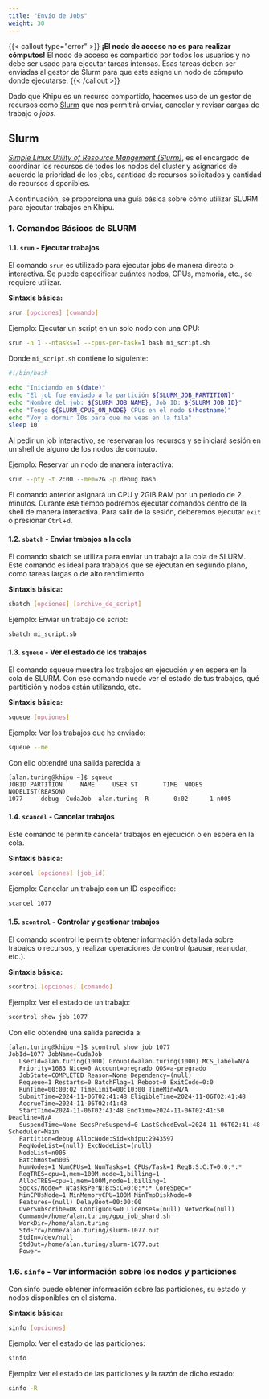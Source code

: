 ```yaml
---
title: "Envío de Jobs"
weight: 30
---
```


{{< callout type="error" >}}
**¡El nodo de acceso no es para realizar cómputos!**
El nodo de acceso es compartido por todos los usuarios y no debe ser usado para ejecutar tareas intensas. Esas tareas deben ser enviadas al gestor de Slurm para que este asigne un nodo de cómputo donde ejecutarse.
{{< /callout >}}


Dado que Khipu es un recurso compartido, hacemos uso de un gestor de recursos como [Slurm](https://slurm.schedmd.com/documentation.html) que nos permitirá  enviar, cancelar y revisar cargas de trabajo o *jobs*.



## Slurm

[*Simple Linux Utility of Resource Mangement (Slurm)*](https://slurm.schedmd.com/documentation.html), es el encargado de coordinar los recursos de todos los nodos del cluster y asignarlos de acuerdo la prioridad de los jobs, cantidad de recursos solicitados y cantidad de recursos disponibles.

A continuación, se proporciona una guía básica sobre cómo utilizar SLURM para ejecutar trabajos en Khipu.

### 1. Comandos Básicos de SLURM

#### 1.1. `srun` - Ejecutar trabajos

El comando `srun` es utilizado para ejecutar jobs de manera directa o interactiva. Se puede especificar cuántos nodos, CPUs, memoria, etc., se requiere utilizar.

**Sintaxis básica:**

```bash
srun [opciones] [comando]
```
Ejemplo: Ejecutar un script en un solo nodo con una CPU:

```bash
srun -n 1 --ntasks=1 --cpus-per-task=1 bash mi_script.sh
```

Donde `mi_script.sh` contiene lo siguiente:

```bash
#!/bin/bash

echo "Iniciando en $(date)"
echo "El job fue enviado a la partición ${SLURM_JOB_PARTITION}"
echo "Nombre del job: ${SLURM_JOB_NAME}, Job ID: ${SLURM_JOB_ID}"
echo "Tengo ${SLURM_CPUS_ON_NODE} CPUs en el nodo $(hostname)"
echo "Voy a dormir 10s para que me veas en la fila"
sleep 10 
```
Al pedir un job interactivo, se reservaran los recursos y se iniciará sesión en un shell de alguno de los nodos de cómputo. 

Ejemplo: Reservar un nodo de manera interactiva:

```bash
srun --pty -t 2:00 --mem=2G -p debug bash
```
El comando anterior asignará un CPU y 2GiB RAM por un periodo de 2 minutos. Durante ese tiempo podremos ejecutar comandos dentro de la shell de manera interactiva. Para salir de la sesión, deberemos ejecutar `exit` o presionar `Ctrl`+`d`.


#### 1.2. `sbatch` - Enviar trabajos a la cola

El comando sbatch se utiliza para enviar un trabajo a la cola de SLURM. Este comando es ideal para trabajos que se ejecutan en segundo plano, como tareas largas o de alto rendimiento.

**Sintaxis básica:**

```bash
sbatch [opciones] [archivo_de_script]
```

Ejemplo: Enviar un trabajo de script:

```
sbatch mi_script.sb
```


#### 1.3. `squeue` - Ver el estado de los trabajos

El comando squeue muestra los trabajos en ejecución y en espera en la cola de SLURM. Con ese comando nuede ver el estado de tus trabajos, qué partitición y nodos están utilizando, etc.

**Sintaxis básica:**

```bash
squeue [opciones]
```

Ejemplo: Ver los trabajos que he enviado:

```bash
squeue --me
```
Con ello obtendré una salida parecida a:

```text
[alan.turing@khipu ~]$ squeue
JOBID PARTITION     NAME     USER ST       TIME  NODES NODELIST(REASON)
1077     debug  CudaJob  alan.turing  R       0:02      1 n005
```

#### 1.4. `scancel` - Cancelar trabajos

Este comando te permite cancelar trabajos en ejecución o en espera en la cola.

**Sintaxis básica:**

```bash
scancel [opciones] [job_id]
```

Ejemplo: Cancelar un trabajo con un ID específico:

```bash
scancel 1077
```

#### 1.5. `scontrol` - Controlar y gestionar trabajos

El comando scontrol le permite obtener información detallada sobre trabajos o recursos, y realizar operaciones de control (pausar, reanudar, etc.).

**Sintaxis básica:**

```bash
scontrol [opciones] [comando]
```

Ejemplo: Ver el estado de un trabajo:

```bash
scontrol show job 1077
```

Con ello obtendré una salida parecida a:

```text
[alan.turing@khipu ~]$ scontrol show job 1077
JobId=1077 JobName=CudaJob
   UserId=alan.turing(1000) GroupId=alan.turing(1000) MCS_label=N/A
   Priority=1683 Nice=0 Account=pregrado QOS=a-pregrado
   JobState=COMPLETED Reason=None Dependency=(null)
   Requeue=1 Restarts=0 BatchFlag=1 Reboot=0 ExitCode=0:0
   RunTime=00:00:02 TimeLimit=00:10:00 TimeMin=N/A
   SubmitTime=2024-11-06T02:41:48 EligibleTime=2024-11-06T02:41:48
   AccrueTime=2024-11-06T02:41:48
   StartTime=2024-11-06T02:41:48 EndTime=2024-11-06T02:41:50 Deadline=N/A
   SuspendTime=None SecsPreSuspend=0 LastSchedEval=2024-11-06T02:41:48 Scheduler=Main
   Partition=debug AllocNode:Sid=khipu:2943597
   ReqNodeList=(null) ExcNodeList=(null)
   NodeList=n005
   BatchHost=n005
   NumNodes=1 NumCPUs=1 NumTasks=1 CPUs/Task=1 ReqB:S:C:T=0:0:*:*
   ReqTRES=cpu=1,mem=100M,node=1,billing=1
   AllocTRES=cpu=1,mem=100M,node=1,billing=1
   Socks/Node=* NtasksPerN:B:S:C=0:0:*:* CoreSpec=*
   MinCPUsNode=1 MinMemoryCPU=100M MinTmpDiskNode=0
   Features=(null) DelayBoot=00:00:00
   OverSubscribe=OK Contiguous=0 Licenses=(null) Network=(null)
   Command=/home/alan.turing/gpu_job_shard.sh
   WorkDir=/home/alan.turing
   StdErr=/home/alan.turing/slurm-1077.out
   StdIn=/dev/null
   StdOut=/home/alan.turing/slurm-1077.out
   Power=

```
### 1.6. `sinfo` - Ver información sobre los nodos y particiones

Con sinfo puede obtener información sobre las particiones, su estado y nodos disponibles en el sistema.

**Sintaxis básica:**

```bash
sinfo [opciones]
```

Ejemplo: Ver el estado de las particiones:

```bash
sinfo
```
Ejemplo: Ver el estado de las particiones y la razón de dicho estado:

```bash
sinfo -R
```

